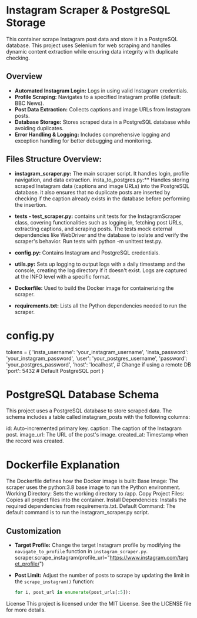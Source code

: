 # Instagram Scraper & PostgreSQL Storage

This container scrape Instagram post data and store it in a PostgreSQL database. This project uses Selenium for web scraping and handles dynamic content extraction while ensuring data integrity with duplicate checking.

## Overview

- **Automated Instagram Login:** Logs in using valid Instagram credentials.
- **Profile Scraping:** Navigates to a specified Instagram profile (default: BBC News).
- **Post Data Extraction:** Collects captions and image URLs from Instagram posts.
- **Database Storage:** Stores scraped data in a PostgreSQL database while avoiding duplicates.
- **Error Handling & Logging:** Includes comprehensive logging and exception handling for better debugging and monitoring.

## Files Structure Overview:

- **instagram_scraper.py:** The main scraper script. It handles login, profile navigation, and data extraction.
insta_to_postgres.py:** Handles storing scraped Instagram data (captions and image URLs) into the PostgreSQL database. it also ensures that no duplicate posts are inserted by checking if the caption already exists in the database before performing the insertion.

- **tests - test_scraper.py:** contains unit tests for the InstagramScraper class, covering functionalities such as logging in, fetching post URLs, extracting captions, and scraping posts. The tests mock external dependencies like WebDriver and the database to isolate and verify the scraper's behavior. Run tests with python -m unittest test.py. 

- **config.py:** Contains Instagram and PostgreSQL credentials.

- **utils.py:** Sets up logging to output logs with a daily timestamp and the console, creating the log directory if it doesn't exist. Logs are captured at the INFO level with a specific format.

- **Dockerfile:** Used to build the Docker image for containerizing the scraper.

- **requirements.txt:** Lists all the Python dependencies needed to run the scraper.

# config.py
tokens = {
    'insta_username': 'your_instagram_username',
    'insta_password': 'your_instagram_password',
    'user': 'your_postgres_username',
    'password': 'your_postgres_password',
    'host': 'localhost',  # Change if using a remote DB
    'port': 5432  # Default PostgreSQL port
}

# PostgreSQL Database Schema
This project uses a PostgreSQL database to store scraped data. The schema includes a table called instagram_posts with the following columns:

   id: Auto-incremented primary key.
   caption: The caption of the Instagram post.
   image_url: The URL of the post's image.
   created_at: Timestamp when the record was created.

# Dockerfile Explanation

The Dockerfile defines how the Docker image is built:
Base Image: The scraper uses the python:3.8 base image to run the Python environment.
Working Directory: Sets the working directory to /app.
Copy Project Files: Copies all project files into the container.
Install Dependencies: Installs the required dependencies from requirements.txt.
Default Command: The default command is to run the instagram_scraper.py script.


## Customization

- **Target Profile:**
  Change the target Instagram profile by modifying the `navigate_to_profile` function in `instagram_scraper.py`.
  scraper.scrape_instagram(profile_url="https://www.instagram.com/target_profile/")


- **Post Limit:**
  Adjust the number of posts to scrape by updating the limit in the `scrape_instagram()` function:

  ```python
  for i, post_url in enumerate(post_urls[:5]):
  ```


License
This project is licensed under the MIT License. See the LICENSE file for more details.